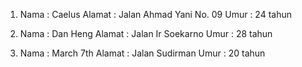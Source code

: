1. Nama : Caelus
   Alamat : Jalan Ahmad Yani No. 09
   Umur : 24 tahun

2. Nama : Dan Heng
   Alamat : Jalan Ir Soekarno
   Umur : 28 tahun

3. Nama : March 7th
   Alamat : Jalan Sudirman
   Umur : 20 tahun
